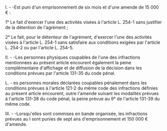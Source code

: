I. - -Est puni d'un emprisonnement de six mois et d'une amende de 15 000 € :

1° Le fait d'exercer l'une des activités visées à l'article L. 254-1 sans justifier de la détention de l'agrément ;

2° Le fait, pour le détenteur de l'agrément, d'exercer l'une des activités visées à l'article L. 254-1 sans satisfaire aux conditions exigées par l'article L. 254-2 ou par l'article L. 254-5.

II. - -Les personnes physiques coupables de l'une des infractions mentionnées au présent article encourent également la peine complémentaire d'affichage et de diffusion de la décision dans les conditions prévues par l'article 131-35 du code pénal.

L. - es personnes morales déclarées coupables pénalement dans les conditions prévues à l'article 121-2 du même code des infractions définies au présent article encourent, outre l'amende suivant les modalités prévues à l'article 131-38 du code pénal, la peine prévue au 9° de l'article 131-39 du même code.

III. - -Lorsqu'elles sont commises en bande organisée, les infractions prévues au I sont punies de sept ans d'emprisonnement et 150 000 € d'amende.
